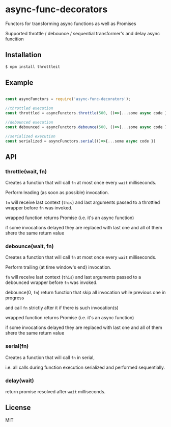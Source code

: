 # async-func-decorators

Functors for transforming async functions as well as Promises 

Supported throttle / debounce / sequential transformer's and delay async funcition

## Installation

```sh
$ npm install throttleit
```

## Example

```js
 
const asyncFunctors = require('async-func-decorators');

//throttled execution
const throttled = asyncFunctors.throttle(500, ()=>{...some async code })

//debounced execution
const debounced = asyncFunctors.debounce(500, ()=>{...some async code })

//serialized execution
const serialized = asyncFunctors.serial(()=>{...some async code })


```

## API

### throttle(wait, fn)

Creates a function that will call `fn` at most once every `wait` milliseconds.

Perform leading (as soon as possible) invocation.

`fn` will receive last context (`this`) and last arguments passed to a throttled wrapper before `fn` was invoked.

wrapped function returns Promise (i.e. it's an async function)

if some invocations delayed they are replaced with last one and all of them shere the same return value 

### debounce(wait, fn)

Creates a function that will call `fn` at most once every `wait` milliseconds.

Perform trailing (at time window's end) invocation.

`fn` will receive last context (`this`) and last arguments passed to a debounced wrapper before `fn` was invoked.

debounce(0, `fn`) return function that skip all invocation while previous one in progress 

and call `fn` strictly after it if there is such invocation(s)

wrapped function returns Promise (i.e. it's an async function)

if some invocations delayed they are replaced with last one and all of them shere the same return value 

### serial(fn)

Creates a function that will call `fn` in serial, 

i.e. all calls during function execution serialized and performed sequentially.

### delay(wait)

return promise resolved after `wait` milliseconds.

## License

  MIT
